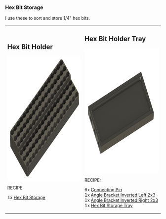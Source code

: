 ### Hex Bit Storage

I use these to sort and store 1/4" hex bits.  

<table>
  <tr>
    <td>
      
## Hex Bit Holder
<img src="HexBitHolder.png" height="400" width="400"/>
                
RECIPE: 

1x [Hex Bit Storage](HexBitHolder.stl)
    </td>
    <td>

## Hex Bit Holder Tray
<img src="HexBitTray.png" height="400" width="400"/>

RECIPE: 

6x [Connecting Pin](https://github.com/aderusha/DDD-Printable-Wall-Control-System/blob/main/Accessories/4x10x8mm%20Pin.stl)<br>
1x [Angle Bracket Inverted Left 2x3](https://github.com/aderusha/DDD-Printable-Wall-Control-System/blob/main/Sidepieces/Angle_brackets/2x3%20Angle%20Bracket%20Inverted%20Flat%20Left.stl)<br>
1x [Angle Bracket Inverted Right 2x3]()<br>
1x [Hex Bit Storage Tray](HexBitTray.stl)
    </td>
  </tr>
</table>



